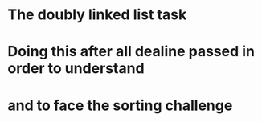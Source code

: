# The doubly linked list task
# Doing this after all dealine passed in order to understand
# and to face the sorting challenge
